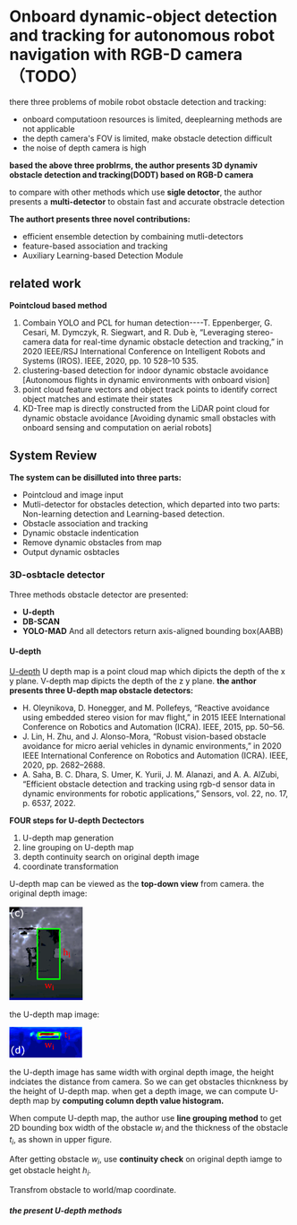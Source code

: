 # Onboard dynamic-object detection and tracking for  autonomous robot navigation with RGB-D camera （TODO）
there three problems of mobile robot obstacle detection and tracking:
- onboard computatioon resources is limited, deeplearning methods are not applicable
- the depth camera's FOV is limited, make obstacle detection difficult
- the noise of depth camera is high

**based the above three problrms, the author presents 3D dynamiv obstacle detection and tracking(DODT) based on RGB-D camera**

to compare with other methods which use **sigle detoctor**, 
the author presents a **multi-detector** to obstain fast and accurate obstracle detection

**The authort presents three novel contributions:**
- efficient ensemble detection by combaining mutli-detectors
- feature-based association and tracking
- Auxiliary Learning-based Detection Module

## related work
**Pointcloud based method**
1. Combain YOLO and PCL for human detection----T. Eppenberger, G. Cesari, M. Dymczyk, R. Siegwart, and R. Dub ́e, “Leveraging stereo-camera data for real-time dynamic obstacle detection and tracking,” in 2020 IEEE/RSJ International Conference on Intelligent Robots and Systems (IROS). IEEE, 2020, pp. 10 528–10 535.
2. clustering-based detection for indoor dynamic obstacle avoidance [Autonomous flights in dynamic environments with onboard vision]
3. point cloud feature vectors and object track points to identify correct object matches and estimate their states
4. KD-Tree map is directly constructed from the LiDAR point cloud for dynamic obstacle avoidance [Avoiding dynamic small obstacles with onboard sensing and computation on aerial robots]
## System Review 
**The system can be disilluted into three parts:**
- Pointcloud and image input
- Mutli-detector for obstacles detection, which  departed into two parts: Non-learning detection and Learning-based detection.
- Obstacle association and tracking
- Dynamic obstacle indentication
- Remove dynamic obstacles from map
- Output dynamic osbtacles
### 3D-osbtacle detector
Three methods obstacle detector are presented:
- **U-depth**
- **DB-SCAN**
- **YOLO-MAD**
And all detectors return axis-aligned bounding box(AABB)
#### U-depth
[U-depth](https://github.com/uf-robopi/UDepth)
U depth map is a point cloud map which dipicts the depth of the x y plane. V-depth map dipicts the depth of the z y plane.
**the anthor presents three U-depth map obstacle detectors:**
- H. Oleynikova, D. Honegger, and M. Pollefeys, “Reactive avoidance using embedded stereo vision for mav flight,” in 2015 IEEE International Conference on Robotics and Automation (ICRA). IEEE, 2015, pp. 50–56.
- J. Lin, H. Zhu, and J. Alonso-Mora, “Robust vision-based obstacle avoidance for micro aerial vehicles in dynamic environments,” in 2020 IEEE International Conference on Robotics and Automation (ICRA). IEEE, 2020, pp. 2682–2688.
- A. Saha, B. C. Dhara, S. Umer, K. Yurii, J. M. Alanazi, and A. A. AlZubi, “Efficient obstacle detection and tracking using rgb-d sensor data in dynamic environments for robotic applications,” Sensors, vol. 22, no. 17, p. 6537, 2022.

**FOUR steps for U-depth Dectectors**
1. U-depth map generation
2. line grouping on U-depth map
3. depth continuity search on original depth image
4. coordinate transformation

U-depth map can be viewed as the **top-down view** from camera.
the original depth image:

![](images/2024-12-09-13-58-37.png)

the U-depth map image:

![](images/2024-12-09-13-59-39.png)

the U-depth image has same width with orginal depth image, the height indciates the distance from camera. So we can get obstacles thicnkness by the height of U-depth map.
when get a depth image, we can compute U-depth map by **computing column depth value histogram.**

When compute U-depth map, the author use **line grouping method**
to get 2D bounding box width of the obstacle $w_i$ and the thickness of the obstacle $t_i$, as shown in upper figure.

After getting obstacle $w_i$, use **continuity check** on original depth iamge to get  obstacle height $h_i$.

Transfrom obstacle to world/map coordinate.

##### the present U-depth methods

